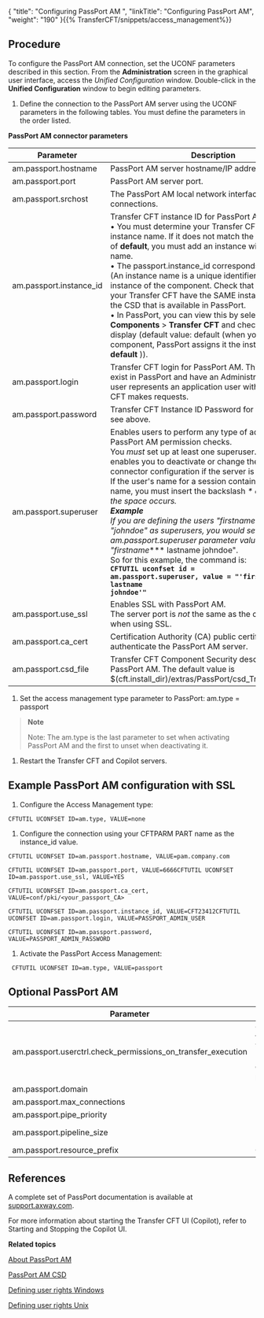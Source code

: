 {
    "title": "Configuring PassPort AM ",
    "linkTitle": "Configuring PassPort AM",
    "weight": "190"
}{{% TransferCFT/snippets/access_management%}}
<span id="Procedure PassPort parameters"></span>

Procedure
---------

To configure the PassPort AM connection, set the UCONF parameters described
in this section. From
the ****Administration**** screen in the
graphical user interface, access the *Unified Configuration* window. Double-click in the **Unified
Configuration** window to begin editing parameters.

1. Define the connection to the PassPort AM server using the UCONF parameters in the following tables. You must define the parameters in the order listed.

****PassPort AM connector parameters****


| Parameter  | Description  |
| --- | --- |
| <div > am.passport.hostname </div>  | <div > PassPort AM server hostname/IP address. </div>  |
| <div > am.passport.port </div>  | <div > PassPort AM server port. </div>  |
| am.passport.srchost  | The PassPort AM local network interface for outgoing connections. |
| <div > am.passport.instance_id </div>  | Transfer CFT instance ID for PassPort AM <br/> • You must determine your Transfer CFT's PassPort instance name. If it does not match the instance name of **default**, you must add an instance with the correct name.<br/> • The passport.instance_id corresponds to the instance (An instance name is a unique identifier of the installed instance of the component. Check that PassPort and your Transfer CFT have the SAME instance name) of the CSD that is available in PassPort.<br/> • In PassPort, you can view this by selecting **Access** &gt; **Components** &gt; **Transfer CFT** and checking the screen display (default value: default (when you import a component, PassPort assigns it the instance name **default** )). |
| <div > am.passport.login </div>  | <div > Transfer CFT login for PassPort AM. This user must exist in PassPort and have an Administrator role. This user represents an application user with which Transfer CFT makes requests. </div>  |
| <div > am.passport.password </div>  | <div > Transfer CFT Instance ID Password for PassPort AM, see above. </div>  |
| <div > am.passport.superuser </div>  | Enables users to perform any type of action without PassPort AM permission checks.<br/> You *must* set up at least one superuser. Doing so enables you to deactivate or change the PassPort AM connector configuration if the server is not responding.<br/> If the user's name for a session contains a space in the name, you must insert the backslash **\** character where the space occurs.<br/> ********Example********<br/> If you are defining the users &quot;firstname lastname&quot; and &quot;johndoe&quot; as superusers, you would set the am.passport.superuser parameter value to &quot;firstname**\** lastname johndoe&quot;.<br/> So for this example, the command is:<br/> **<code>CFTUTIL uconfset id = am.passport.superuser, value = &quot;'firstname\ lastname johndoe'&quot;</code>** |
| am.passport.use_ssl  | Enables SSL with PassPort AM.<br/> The server port is *not* the same as the default port when using SSL. |
| am.passport.ca_cert  | Certification Authority (CA) public certificate to authenticate the PassPort AM server.  |
| am.passport.csd_file  | Transfer CFT Component Security descriptor file for PassPort AM. The default value is $(cft.install_dir)/extras/PassPort/csd_Transfer_CFT.xml.  |


1. Set the access management type parameter to PassPort: am.type = passport

> **Note**
>
> Note: The am.type is the last parameter to set when activating PassPort AM and the first to unset when deactivating it.

1. Restart the Transfer CFT and Copilot servers.

Example PassPort AM configuration with SSL 
-------------------------------------------

1. Configure the Access Management type:

`CFTUTIL UCONFSET ID=am.type, VALUE=none`

1. Configure the connection using your CFTPARM PART name as the instance_id value.

`CFTUTIL UCONFSET ID=am.passport.hostname, VALUE=pam.company.com`

`CFTUTIL UCONFSET ID=am.passport.port, VALUE=6666CFTUTIL UCONFSET ID=am.passport.use_ssl, VALUE=YES`

`CFTUTIL UCONFSET ID=am.passport.ca_cert, VALUE=conf/pki/<your_passport_CA>`

`CFTUTIL UCONFSET ID=am.passport.instance_id, VALUE=CFT23412CFTUTIL UCONFSET ID=am.passport.login, VALUE=PASSPORT_ADMIN_USER`

`CFTUTIL UCONFSET ID=am.passport.password, VALUE=PASSPORT_ADMIN_PASSWORD`

1. Activate the PassPort Access Management:

` CFTUTIL UCONFSET ID=am.type, VALUE=passport`

Optional PassPort AM
--------------------


| Parameter  | Definition  |
| --- | --- |
| am.passport.userctrl.check_permissions_on_transfer_execution  | <span id="Check"></span>Check the permissions for the execute action on the transfer resource when the {{< TransferCFT/axwayvariablesComponentShortName  >}} user control is enabled ([USERCTRL](../../../c_intro_userinterfaces/command_summary/parameter_intro/userctrl)=YES). To disable the permission check, set the following parameter to No. The default is Yes. |
| am.passport.domain  | PassPort AM domain.  |
| am.passport.max_connections  | Maximum number of connections with PassPort.  |
| am.passport.pipe_priority  | Pipelining priority mode.  |
| am.passport.pipeline_size  | Maximum number of requests in the pipe for one PassPort.  |
| am.passport.resource_prefix  | Only EXPERTS may use the resource prefix.  |


References
----------

A complete set of PassPort documentation is available at [support.axway.com](http://support.axway.com/).

For more information about starting the Transfer CFT UI (Copilot), refer to Starting and Stopping the Copilot UI.

****Related topics****

[About PassPort AM](../)

[PassPort AM CSD](../passport_am_csd)

[Defining user rights Windows](../../../cft_intro_install/windows_install_start_here/windows_install_start_here/running_cft_for_the_first_time_windows/user_rights_and_interface_win)

[Defining user rights Unix](../../../cft_intro_install/unix_install_start_here/run_first_time_ux/run_first_time_ux/user_rights_and_interface_unix)
